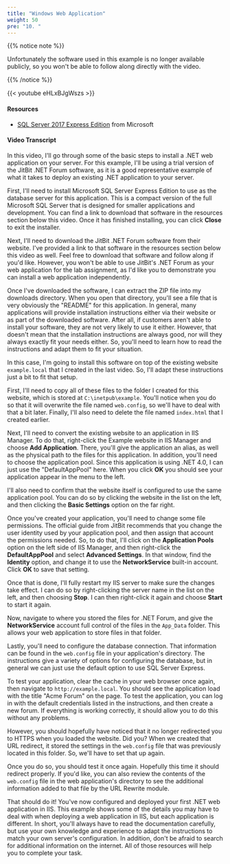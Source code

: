 ```yaml
---
title: "Windows Web Application"
weight: 50
pre: "10. "
---
```


{{% notice note %}}

Unfortunately the software used in this example is no longer available publicly, so you won't be able to follow along directly with the video.

{{% /notice %}}

{{< youtube eHLxBJgWszs >}}

#### Resources

* [SQL Server 2017 Express Edition](https://www.microsoft.com/en-us/sql-server/sql-server-editions-express) from Microsoft

#### Video Transcript

In this video, I'll go through some of the basic steps to install a .NET web application on your server. For this example, I'll be using a trial version of the JitBit .NET Forum software, as it is a good representative example of what it takes to deploy an existing .NET application to your server.

First, I'll need to install Microsoft SQL Server Express Edition to use as the database server for this application. This is a compact version of the full Microsoft SQL Server that is designed for smaller applications and development. You can find a link to download that software in the resources section below this video. Once it has finished installing, you can click **Close** to exit the installer.

Next, I'll need to download the JitBit .NET Forum software from their website. I've provided a link to that software in the resources section below this video as well. Feel free to download that software and follow along if you'd like. However, you won't be able to use JitBit's .NET Forum as your web application for the lab assignment, as I'd like you to demonstrate you can install a web application independently.  

Once I've downloaded the software, I can extract the ZIP file into my downloads directory. When you open that directory, you'll see a file that is very obviously the "README" for this application. In general, many applications will provide installation instructions either via their website or as part of the downloaded software. After all, if customers aren't able to install your software, they are not very likely to use it either. However, that doesn't mean that the installation instructions are always good, nor will they always exactly fit your needs either. So, you'll need to learn how to read the instructions and adapt them to fit your situation.

In this case, I'm going to install this software on top of the existing website `example.local` that I created in the last video. So, I'll adapt these instructions just a bit to fit that setup.

First, I'll need to copy all of these files to the folder I created for this website, which is stored at `C:\inetpub\example`. You'll notice when you do so that it will overwrite the file named `web.config`, so we'll have to deal with that a bit later. Finally, I'll also need to delete the file named `index.html` that I created earlier.

Next, I'll need to convert the existing website to an application in IIS Manager. To do that, right-click the Example website in IIS Manager and choose **Add Application**. There, you'll give the application an alias, as well as the physical path to the files for this application. In addition, you'll need to choose the application pool. Since this application is using .NET 4.0, I can just use the "DefaultAppPool" here. When you click **OK** you should see your application appear in the menu to the left.

I'll also need to confirm that the website itself is configured to use the same application pool. You can do so by clicking the website in the list on the left, and then clicking the **Basic Settings** option on the far right.

Once you've created your application, you'll need to change some file permissions. The official guide from JitBit recommends that you change the user identity used by your application pool, and then assign that account the permissions needed. So, to do that, I'll click on the **Application Pools** option on the left side of IIS Manager, and then right-click the **DefaultAppPool** and select **Advanced Settings**. In that window, find the **Identity** option, and change it to use the **NetworkService** built-in account. Click **OK** to save that setting.

Once that is done, I'll fully restart my IIS server to make sure the changes take effect. I can do so by right-clicking the server name in the list on the left, and then choosing **Stop**. I can then right-click it again and choose **Start** to start it again.

Now, navigate to where you stored the files for .NET Forum, and give the **NetworkService** account full control of the files in the `App_Data` folder. This allows your web application to store files in that folder.

Lastly, you'll need to configure the database connection. That information can be found in the `web.config` file in your application's directory. The instructions give a variety of options for configuring the database, but in general we can just use the default option to use SQL Server Express.

To test your application, clear the cache in your web browser once again, then navigate to `http://example.local`. You should see the application load with the title "Acme Forum" on the page. To test the application, you can log in with the default credentials listed in the instructions, and then create a new forum. If everything is working correctly, it should allow you to do this without any problems.

However, you should hopefully have noticed that it no longer redirected you to HTTPS when you loaded the website. Did you? When we created that URL redirect, it stored the settings in the `web.config` file that was previously located in this folder. So, we'll have to set that up again.

Once you do so, you should test it once again. Hopefully this time it should redirect properly. If you'd like, you can also review the contents of the `web.config` file in the web application's directory to see the additional information added to that file by the URL Rewrite module.

That should do it! You've now configured and deployed your first .NET web application in IIS. This example shows some of the details you may have to deal with when deploying a web application in IIS, but each application is different. In short, you'll always have to read the documentation carefully, but use your own knowledge and experience to adapt the instructions to match your own server's configuration. In addition, don't be afraid to search for additional information on the internet. All of those resources will help you to complete your task.
